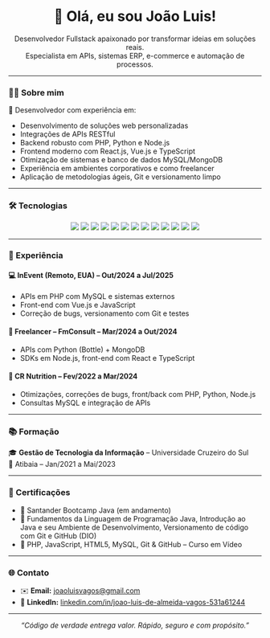 <h1 align="center">👋 Olá, eu sou João Luis!</h1>

<p align="center">
  Desenvolvedor Fullstack apaixonado por transformar ideias em soluções reais.<br>
  Especialista em APIs, sistemas ERP, e-commerce e automação de processos.
</p>

---

### 🧑‍💻 Sobre mim

🎯 Desenvolvedor com experiência em:

- Desenvolvimento de soluções web personalizadas  
- Integrações de APIs RESTful  
- Backend robusto com PHP, Python e Node.js  
- Frontend moderno com React.js, Vue.js e TypeScript  
- Otimização de sistemas e banco de dados MySQL/MongoDB  
- Experiência em ambientes corporativos e como freelancer  
- Aplicação de metodologias ágeis, Git e versionamento limpo

---

### 🛠️ Tecnologias

<div align="center">
  <img src="https://img.shields.io/badge/-JavaScript-333?style=for-the-badge&logo=javascript&logoColor=F7DF1E&labelColor=000" />
  <img src="https://img.shields.io/badge/-TypeScript-333?style=for-the-badge&logo=typescript&logoColor=3178C6&labelColor=000" />
  <img src="https://img.shields.io/badge/-PHP-333?style=for-the-badge&logo=php&logoColor=777BB4&labelColor=000" />
  <img src="https://img.shields.io/badge/-Python-333?style=for-the-badge&logo=python&logoColor=3776AB&labelColor=000" />
  <img src="https://img.shields.io/badge/-Node.js-333?style=for-the-badge&logo=node.js&logoColor=339933&labelColor=000" />
  <img src="https://img.shields.io/badge/-React-333?style=for-the-badge&logo=react&logoColor=61DAFB&labelColor=000" />
  <img src="https://img.shields.io/badge/-Vue.js-333?style=for-the-badge&logo=vue.js&logoColor=4FC08D&labelColor=000" />
  <img src="https://img.shields.io/badge/-HTML5-333?style=for-the-badge&logo=html5&logoColor=E34F26&labelColor=000" />
  <img src="https://img.shields.io/badge/-CSS3-333?style=for-the-badge&logo=css3&logoColor=1572B6&labelColor=000" />
  <img src="https://img.shields.io/badge/-MySQL-333?style=for-the-badge&logo=mysql&logoColor=4479A1&labelColor=000" />
  <img src="https://img.shields.io/badge/-MongoDB-333?style=for-the-badge&logo=mongodb&logoColor=47A248&labelColor=000" />
  <img src="https://img.shields.io/badge/-Git-333?style=for-the-badge&logo=git&logoColor=F05032&labelColor=000" />
  <img src="https://img.shields.io/badge/-Docker-333?style=for-the-badge&logo=docker&logoColor=2496ED&labelColor=000" />
</div>

---

### 💼 Experiência

#### 💻 InEvent (Remoto, EUA) – Out/2024 a Jul/2025
- APIs em PHP com MySQL e sistemas externos
- Front-end com Vue.js e JavaScript
- Correção de bugs, versionamento com Git e testes

#### 🧪 Freelancer – FmConsult – Mar/2024 a Out/2024
- APIs com Python (Bottle) + MongoDB
- SDKs em Node.js, front-end com React e TypeScript

#### 🏢 CR Nutrition – Fev/2022 a Mar/2024
- Otimizações, correções de bugs, front/back com PHP, Python, Node.js
- Consultas MySQL e integração de APIs

---

### 📚 Formação

🎓 **Gestão de Tecnologia da Informação** – Universidade Cruzeiro do Sul  
📍 Atibaia – Jan/2021 a Mai/2023

---

### 🧾 Certificações

- 🚀 Santander Bootcamp Java (em andamento)
- 📘 Fundamentos da Linguagem de Programação Java, Introdução ao Java e seu Ambiente de Desenvolvimento, Versionamento de código com Git e GitHub (DIO)
- 📘 PHP, JavaScript, HTML5, MySQL, Git & GitHub – Curso em Vídeo

---

### 🌐 Contato

- ✉️ **Email:** joaoluisvagos@gmail.com  
- 💼 **LinkedIn:** [linkedin.com/in/joao-luis-de-almeida-vagos-531a61244](https://linkedin.com/in/joao-luis-de-almeida-vagos-531a61244)

---

<p align="center"><i>“Código de verdade entrega valor. Rápido, seguro e com propósito.”</i></p>
